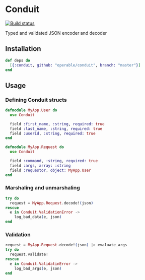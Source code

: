 # Conduit

[![Build status](https://badge.buildkite.com/43c1e21142842967a3e0cc18f84801c48ebae920e90ece5770.svg?branch=master)](https://buildkite.com/operable/conduit)

Typed and validated JSON encoder and decoder

## Installation

```elixir
def deps do
  [{:conduit, github: "operable/conduit", branch: "master"}]
end
```

## Usage

### Defining Conduit structs

```elixir
defmodule MyApp.User do
  use Conduit

  field :first_name, :string, required: true
  field :last_name, :string, required: true
  field :userid, :string, required: true
end

defmodule MyApp.Request do
  use Conduit

  field :command, :string, required: true
  field :args, array: :string
  field :requestor, object: MyApp.User
end
```

### Marshaling and unmarshaling

```elixir
try do
  request = MyApp.Request.decode!(json)
rescue
  e in Conduit.ValidationError ->
    log_bad_data(e, json)
end
```

### Validation

```elixir
request = MyApp.Request.decode!(json) |> evaluate_args
try do
  request.validate!
rescue
  e in Conduit.ValidatinError ->
    log_bad_args(e, json)
end
```
